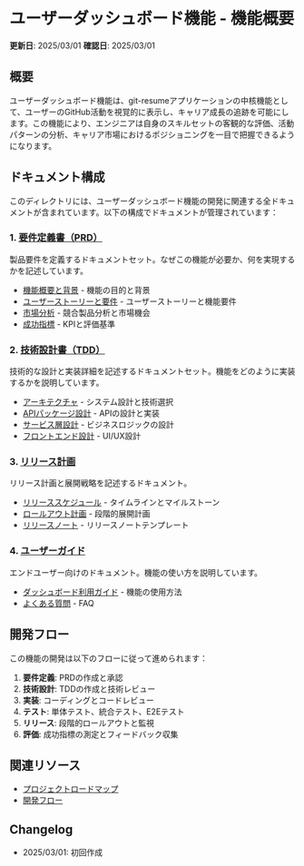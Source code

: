 # ユーザーダッシュボード機能 - 機能概要

**更新日**: 2025/03/01
**確認日**: 2025/03/01

## 概要

ユーザーダッシュボード機能は、git-resumeアプリケーションの中核機能として、ユーザーのGitHub活動を視覚的に表示し、キャリア成長の追跡を可能にします。この機能により、エンジニアは自身のスキルセットの客観的な評価、活動パターンの分析、キャリア市場におけるポジショニングを一目で把握できるようになります。

## ドキュメント構成

このディレクトリには、ユーザーダッシュボード機能の開発に関連する全ドキュメントが含まれています。以下の構成でドキュメントが管理されています：

### 1. [要件定義書（PRD）](./PRD/README.md)

製品要件を定義するドキュメントセット。なぜこの機能が必要か、何を実現するかを記述しています。

- [機能概要と背景](./PRD/background.md) - 機能の目的と背景
- [ユーザーストーリーと要件](./PRD/requirements.md) - ユーザーストーリーと機能要件
- [市場分析](./PRD/market-analysis.md) - 競合製品分析と市場機会
- [成功指標](./PRD/success-metrics.md) - KPIと評価基準

### 2. [技術設計書（TDD）](./Technical-Design/README.md)

技術的な設計と実装詳細を記述するドキュメントセット。機能をどのように実装するかを説明しています。

- [アーキテクチャ](./Technical-Design/architecture.md) - システム設計と技術選択
- [APIパッケージ設計](./Technical-Design/packages/api/README.md) - APIの設計と実装
- [サービス層設計](./Technical-Design/packages/services/README.md) - ビジネスロジックの設計
- [フロントエンド設計](./Technical-Design/frontend/README.md) - UI/UX設計

### 3. [リリース計画](./Release/README.md)

リリース計画と展開戦略を記述するドキュメント。

- [リリーススケジュール](./Release/schedule.md) - タイムラインとマイルストーン
- [ロールアウト計画](./Release/rollout.md) - 段階的展開計画
- [リリースノート](./Release/release-notes.md) - リリースノートテンプレート

### 4. [ユーザーガイド](./User-Guide/README.md)

エンドユーザー向けのドキュメント。機能の使い方を説明しています。

- [ダッシュボード利用ガイド](./User-Guide/dashboard-guide.md) - 機能の使用方法
- [よくある質問](./User-Guide/faq.md) - FAQ

## 開発フロー

この機能の開発は以下のフローに従って進められます：

1. **要件定義**: PRDの作成と承認
2. **技術設計**: TDDの作成と技術レビュー
3. **実装**: コーディングとコードレビュー
4. **テスト**: 単体テスト、統合テスト、E2Eテスト
5. **リリース**: 段階的ロールアウトと監視
6. **評価**: 成功指標の測定とフィードバック収集

## 関連リソース

- [プロジェクトロードマップ](/docs/guide/roadmap.md)
- [開発フロー](/docs/guide/development-flow.md)

## Changelog

- 2025/03/01: 初回作成
